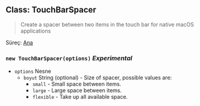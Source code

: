 ## Class: TouchBarSpacer

> Create a spacer between two items in the touch bar for native macOS applications

Süreç: [Ana](../tutorial/quick-start.md#main-process)

### `new TouchBarSpacer(options)` *Experimental*

* `options` Nesne 
  * `boyut` String (optional) - Size of spacer, possible values are: 
    * `small` - Small space between items.
    * `large` - Large space between items.
    * `flexible` - Take up all available space.